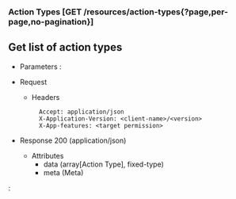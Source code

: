 ### Action Types [GET /resources/action-types{?page,per-page,no-pagination}]

## **Get list of action types**

+ Parameters
    :[](../pagination_parameters.md)

+ Request
    + Headers
    
            Accept: application/json
            X-Application-Version: <client-name>/<version>
            X-App-features: <target permission>

+ Response 200 (application/json)
    + Attributes
        + data (array[Action Type], fixed-type)
        + meta (Meta)

:[](../error_responses.md)
